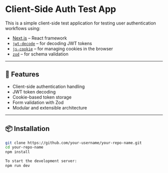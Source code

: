# Client-Side Auth Test App

This is a simple client-side test application for testing user authentication workflows using:

- [Next.js](https://nextjs.org/) – React framework
- [`jwt-decode`](https://github.com/auth0/jwt-decode) – for decoding JWT tokens
- [`js-cookie`](https://github.com/js-cookie/js-cookie) – for managing cookies in the browser
- [`zod`](https://github.com/colinhacks/zod) – for schema validation

---

## 🚀 Features

- Client-side authentication handling
- JWT token decoding
- Cookie-based token storage
- Form validation with Zod
- Modular and extensible architecture

---

## 📦 Installation

```bash
git clone https://github.com/your-username/your-repo-name.git
cd your-repo-name
npm install

To start the development server:
 npm run dev
 
